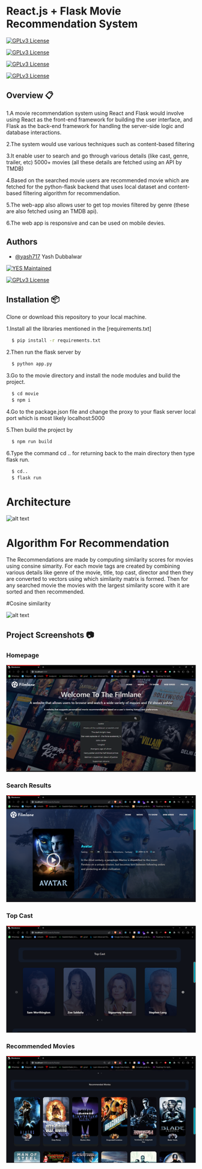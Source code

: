 # React.js + Flask Movie Recommendation System

[![GPLv3 License](https://camo.githubusercontent.com/5c3e00a7238fe082f0e7d85aa27ba7a70a123baf59d195c40e05b31cebdf399a/68747470733a2f2f696d672e736869656c64732e696f2f62616467652f507974686f6e2d332e392e362d626c756576696f6c6574)](https://opensource.org/licenses/)

[![GPLv3 License](https://camo.githubusercontent.com/a8256d965b9ade271a5aa6fffecc3b4564a0ede3c8a77287b1de5310fece95da/68747470733a2f2f696d672e736869656c64732e696f2f62616467652f4672616d65776f726b2d466c61736b2d726564)](https://opensource.org/licenses/)

[![GPLv3 License](https://camo.githubusercontent.com/58875188e864891d411fd7ccff7937ff4e2cae07d1e760fc7d42ea874dfba390/68747470733a2f2f696d672e736869656c64732e696f2f62616467652f46726f6e74656e642d52656163742d677265656e)](https://opensource.org/licenses/)

[![GPLv3 License](https://camo.githubusercontent.com/8785a2cfa54ec466fe1d65c77a0aa7495f2b9188c4c46e50588f3bd65641dcd8/68747470733a2f2f696d672e736869656c64732e696f2f62616467652f4150492d544d44422d666362613033)](https://opensource.org/licenses/)

## Overview 📋

1.A movie recommendation system using React and Flask would involve using React as the front-end framework for building the user interface, and Flask as the back-end framework for handling the server-side logic and database interactions.

2.The system would use various techniques such as content-based filtering

3.It enable user to search and go through various details (like cast, genre, trailer, etc) 5000+ movies (all these details are fetched using an API by TMDB) 

4.Based on the searched movie users are recommended movie which are fetched for the python-flask backend that uses local dataset and content-based filtering algorithm for recommendation. 

5.The web-app also allows user to get top movies filtered by genre (these are also fetched using an TMDB api).

6.The web app is responsive and can be used on mobile devies.







## Authors

- [@yash717](https://www.github.com/yash717)
Yash Dubbalwar



[![YES Maintained](https://img.shields.io/badge/Bookverse-movie%20recommendation%20system-blue)](https://choosealicense.com/licenses/mit/)

[![GPLv3 License](https://img.shields.io/badge/Maintained-Yes-orange)](https://opensource.org/licenses/)





## Installation 📦

Clone or download this repository to your local machine.

1.Install all the libraries mentioned in the [requirements.txt]

```bash
  $ pip install -r requirements.txt
```
2.Then run the flask server by

```bash
  $ python app.py
```
3.Go to the movie directory and install the node modules and build the project.

```bash
  $ cd movie
  $ npm i
```
4.Go to the package.json file and change the proxy to  your flask server local port which is most likely localhost:5000

5.Then build the project by

```bash
  $ npm run build
```

6.Type the command cd .. for returning back to the main directory then type flask run.

```bash
  $ cd..
  $ flask run
```




    
# Architecture

![alt text](https://user-images.githubusercontent.com/74367889/170507933-fabe5dcc-52a0-476f-8650-c454a433bc48.png)

# Algorithm For Recommendation

The Recommendations are made by computing similarity scores for movies using consine simarity. For each movie tags are created by combining various details like genre of the movie, title, top cast, director and then they are converted to vectors using which similarity matrix is formed. Then for any searched movie the movies with the largest similarity score with it are sorted and then recommended.

#Cosine similarity

![alt text](https://user-images.githubusercontent.com/74367889/170820479-843243b2-3659-4101-8adf-2e5c7cdbcc19.png)

 
## Project Screenshots 📷

### Homepage

![alt text](https://github.com/yash717/React-Flask-Movie-Recommendation-App/blob/main/photos/search.png?raw=true)

### Search Results

![alt text](https://github.com/yash717/React-Flask-Movie-Recommendation-App/blob/main/photos/searchresult.png?raw=true)

### Top Cast

![alt text](https://github.com/yash717/React-Flask-Movie-Recommendation-App/blob/main/photos/topcast.png?raw=true)

### Recommended Movies

![alt text](https://github.com/yash717/React-Flask-Movie-Recommendation-App/blob/main/photos/recommendedmovies.png?raw=true)



